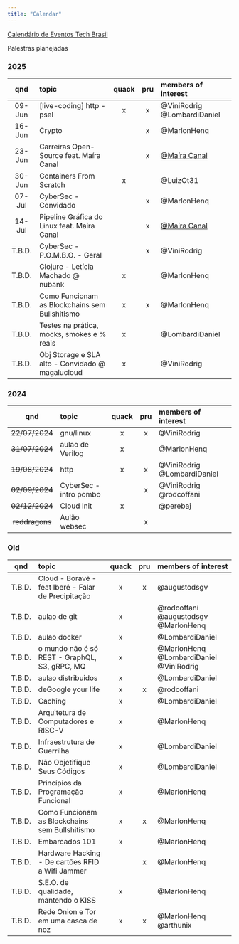 ```yaml
---
title: "Calendar"
---
```


[Calendário de Eventos Tech Brasil](https://github.com/Abacatinhos/eventos-tech-brasil)

Palestras planejadas

### 2025

|  qnd   | topic                                            | quack | pru | members of interest                                     |
| :----: | :----------------------------------------------- | :---: | :-: | :------------------------------------------------------ |
| 09-Jun | \[live-coding\] http - psel                      |   x   |  x  | @ViniRodrig @LombardiDaniel                             |
| 16-Jun | Crypto                                           |       |  x  | @MarlonHenq                                             |
| 23-Jun | Carreiras Open-Source feat. Maíra Canal          |       |  x  | [@Maíra Canal](https://www.linkedin.com/in/mairacanal/) |
| 30-Jun | Containers From Scratch                          |   x   |     | @LuizOt31                                               |
| 07-Jul | CyberSec - Convidado                             |       |  x  | @MarlonHenq                                             |
| 14-Jul | Pipeline Gráfica do Linux feat. Maíra Canal      |       |  x  | [@Maíra Canal](https://www.linkedin.com/in/mairacanal/) |
| T.B.D. | CyberSec - P.O.M.B.O. - Geral                    |       |  x  | @ViniRodrig                                             |
| T.B.D. | Clojure - Letícia Machado @ nubank               |   x   |     | @MarlonHenq                                             |
| T.B.D. | Como Funcionam as Blockchains sem Bullshitismo   |   x   |  x  | @MarlonHenq                                             |
| T.B.D. | Testes na prática, mocks, smokes e % reais       |   x   |     | @LombardiDaniel                                         |
| T.B.D. | Obj Storage e SLA alto - Convidado @ magalucloud |   x   |     | @ViniRodrig                                             |

### 2024

|      qnd       | topic                  | quack | pru | members of interest         |
| :------------: | :--------------------- | :---: | :-: | :-------------------------- |
| ~~22/07/2024~~ | gnu/linux              |   x   |  x  | @ViniRodrig                 |
| ~~31/07/2024~~ | aulao de Verilog       |   x   |     | @MarlonHenq                 |
| ~~19/08/2024~~ | http                   |   x   |  x  | @ViniRodrig @LombardiDaniel |
| ~~02/09/2024~~ | CyberSec - intro pombo |       |  x  | @ViniRodrig @rodcoffani     |
| ~~02/12/2024~~ | Cloud Init             |   x   |     | @perebaj                    |
| ~~reddragons~~ | Aulão websec           |       |  x  |                             |

### Old

|  qnd   | topic                                               | quack | pru | members of interest                     |
| :----: | :-------------------------------------------------- | :---: | :-: | :-------------------------------------- |
| T.B.D. | Cloud - Boravê - feat Iberê - Falar de Precipitação |   x   |  x  | @augustodsgv                            |
| T.B.D. | aulao de git                                        |   x   |     | @rodcoffani @augustodsgv @MarlonHenq    |
| T.B.D. | aulao docker                                        |   x   |     | @LombardiDaniel                         |
| T.B.D. | o mundo não é só REST - GraphQL, S3, gRPC, MQ       |   x   |     | @MarlonHenq @LombardiDaniel @ViniRodrig |
| T.B.D. | aulao distribuidos                                  |   x   |     | @LombardiDaniel                         |
| T.B.D. | deGoogle your life                                  |   x   |  x  | @rodcoffani                             |
| T.B.D. | Caching                                             |   x   |     | @LombardiDaniel                         |
| T.B.D. | Arquitetura de Computadores e RISC-V                |   x   |     | @MarlonHenq                             |
| T.B.D. | Infraestrutura de Guerrilha                         |   x   |     | @LombardiDaniel                         |
| T.B.D. | Não Objetifique Seus Códigos                        |   x   |     | @LombardiDaniel                         |
| T.B.D. | Princípios da Programação Funcional                 |   x   |     | @MarlonHenq                             |
| T.B.D. | Como Funcionam as Blockchains sem Bullshitismo      |   x   |  x  | @MarlonHenq                             |
| T.B.D. | Embarcados 101                                      |   x   |     | @MarlonHenq                             |
| T.B.D. | Hardware Hacking - De cartões RFID a Wifi Jammer    |       |  x  | @MarlonHenq                             |
| T.B.D. | S.E.O. de qualidade, mantendo o KISS                |   x   |     | @MarlonHenq                             |
| T.B.D. | Rede Onion e Tor em uma casca de noz                |   x   |  x  | @MarlonHenq @arthunix                   |
